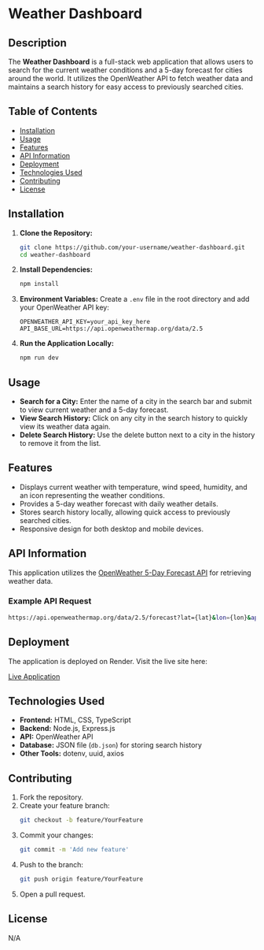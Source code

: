 # Weather Dashboard

## Description

The **Weather Dashboard** is a full-stack web application that allows users to search for the current weather conditions and a 5-day forecast for cities around the world. It utilizes the OpenWeather API to fetch weather data and maintains a search history for easy access to previously searched cities.

## Table of Contents

- [Installation](#installation)
- [Usage](#usage)
- [Features](#features)
- [API Information](#api-information)
- [Deployment](#deployment)
- [Technologies Used](#technologies-used)
- [Contributing](#contributing)
- [License](#license)

## Installation

1. **Clone the Repository:**
   ```bash
   git clone https://github.com/your-username/weather-dashboard.git
   cd weather-dashboard
   ```

2. **Install Dependencies:**
   ```bash
   npm install
   ```

3. **Environment Variables:**
   Create a `.env` file in the root directory and add your OpenWeather API key:
   ```env
   OPENWEATHER_API_KEY=your_api_key_here
   API_BASE_URL=https://api.openweathermap.org/data/2.5
   ```

4. **Run the Application Locally:**
   ```bash
   npm run dev
   ```

## Usage

- **Search for a City:** Enter the name of a city in the search bar and submit to view current weather and a 5-day forecast.
- **View Search History:** Click on any city in the search history to quickly view its weather data again.
- **Delete Search History:** Use the delete button next to a city in the history to remove it from the list.

## Features

- Displays current weather with temperature, wind speed, humidity, and an icon representing the weather conditions.
- Provides a 5-day weather forecast with daily weather details.
- Stores search history locally, allowing quick access to previously searched cities.
- Responsive design for both desktop and mobile devices.

## API Information

This application utilizes the [OpenWeather 5-Day Forecast API](https://openweathermap.org/forecast5) for retrieving weather data.

### Example API Request
```bash
https://api.openweathermap.org/data/2.5/forecast?lat={lat}&lon={lon}&appid={API key}
```

## Deployment

The application is deployed on Render. Visit the live site here:

[Live Application](https://your-render-app-url.com)

## Technologies Used

- **Frontend:** HTML, CSS, TypeScript
- **Backend:** Node.js, Express.js
- **API:** OpenWeather API
- **Database:** JSON file (`db.json`) for storing search history
- **Other Tools:** dotenv, uuid, axios

## Contributing

1. Fork the repository.
2. Create your feature branch:
   ```bash
   git checkout -b feature/YourFeature
   ```
3. Commit your changes:
   ```bash
   git commit -m 'Add new feature'
   ```
4. Push to the branch:
   ```bash
   git push origin feature/YourFeature
   ```
5. Open a pull request.

## License

N/A